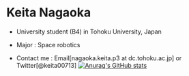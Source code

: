 <!--
**nagakei713/nagakei713** is a ✨ _special_ ✨ repository because its `README.md` (this file) appears on your GitHub profile.

Here are some ideas to get you started:

- 🔭 I’m currently working on ...
- 🌱 I’m currently learning ...
- 👯 I’m looking to collaborate on ...
- 🤔 I’m looking for help with ...
- 💬 Ask me about ...
- 📫 How to reach me: ...
- 😄 Pronouns: ...
- ⚡ Fun fact: ...
-->

# Keita Nagaoka
- University student (B4) in Tohoku University,  Japan

- Major : Space robotics

- Contact me : Email[nagaoka.keita.p3 at dc.tohoku.ac.jp] or Twitter[@keita00713]
[![Anurag's GitHub stats](https://github-readme-stats.vercel.app/api?username=nagakei713)](https://github.com/anuraghazra/github-readme-stats)
